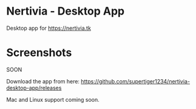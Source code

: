 # Nertivia - Desktop App
Desktop app for https://nertivia.tk

# Screenshots
SOON


Download the app from here: https://github.com/supertiger1234/nertivia-desktop-app/releases

Mac and Linux support coming soon.
